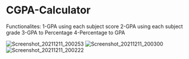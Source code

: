 # CGPA-Calculator
  Functionalites:
  1-GPA using each subject score
  2-GPA using each subject grade
  3-GPA to Percentage
  4-Percentage to GPA
  
![Screenshot_20211211_200253](https://user-images.githubusercontent.com/95852974/145680431-fc1d239b-3a8b-4741-befd-8d9b44241a1d.jpg)
![Screenshot_20211211_200300](https://user-images.githubusercontent.com/95852974/145680437-15fa0c8a-633f-4a8c-8e4e-77073a291f49.jpg)
![Screenshot_20211211_200222](https://user-images.githubusercontent.com/95852974/145680438-01238d2f-9a9b-433f-86a3-d805e6f8a01b.jpg)
